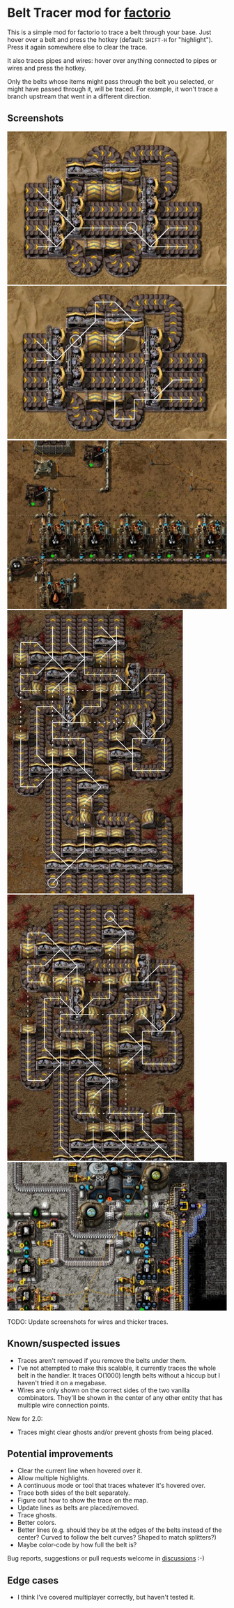 # Belt Tracer mod for [factorio](https://www.factorio.com/)

This is a simple mod for factorio to trace a belt through your base. Just hover over a belt and press the hotkey (default: `SHIFT-H` for "highlight"). Press it again somewhere else to clear the trace.

It also traces pipes and wires: hover over anything connected to pipes or wires and press the hotkey.

Only the belts whose items might pass through the belt you selected, or might have passed through it, will be traced. For example, it won't trace a branch upstream that went in a different direction.

## Screenshots

![4-to-4_1](/Screenshots/4-to-4_1.jpg)
![4-to-4_2](/Screenshots/4-to-4_2.jpg)
![Pipes](/Screenshots/Pipes.jpg)
![8-to-8_1](/Screenshots/8-to-8_1.jpg)
![8-to-8_2](/Screenshots/8-to-8_2.jpg)
![Modded](/Screenshots/Modded.jpg)

TODO: Update screenshots for wires and thicker traces.

## Known/suspected issues

* Traces aren't removed if you remove the belts under them.
* I've not attempted to make this scalable, it currently traces the whole belt in the handler. It traces O(1000) length belts without a hiccup but I haven't tried it on a megabase.
* Wires are only shown on the correct sides of the two vanilla combinators. They'll be shown in the center of any other entity that has multiple wire connection points.

New for 2.0:

* Traces might clear ghosts and/or prevent ghosts from being placed.

## Potential improvements

* Clear the current line when hovered over it.
* Allow multiple highlights.
* A continuous mode or tool that traces whatever it's hovered over.
* Trace both sides of the belt separately.
* Figure out how to show the trace on the map.
* Update lines as belts are placed/removed.
* Trace ghosts.
* Better colors.
* Better lines (e.g. should they be at the edges of the belts instead of the center? Curved to follow the belt curves? Shaped to match splitters?)
* Maybe color-code by how full the belt is?

Bug reports, suggestions or pull requests welcome in [discussions](https://github.com/paybara/factorio-belt-tracer/discussions) :-)

## Edge cases

* I think I've covered multiplayer correctly, but haven't tested it.
